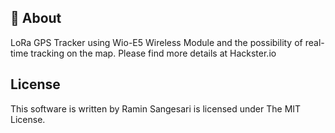 ## 📖 About
LoRa GPS Tracker using Wio-E5 Wireless Module and the possibility of real-time tracking on the map. Please find more details at Hackster.io


## License
This software is written by Ramin Sangesari is licensed under The MIT License.
